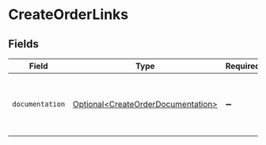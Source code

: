 # CreateOrderLinks


## Fields

| Field                                                                                  | Type                                                                                   | Required                                                                               | Description                                                                            |
| -------------------------------------------------------------------------------------- | -------------------------------------------------------------------------------------- | -------------------------------------------------------------------------------------- | -------------------------------------------------------------------------------------- |
| `documentation`                                                                        | [Optional\<CreateOrderDocumentation>](../../models/errors/CreateOrderDocumentation.md) | :heavy_minus_sign:                                                                     | The URL to the generic Mollie API error handling guide.                                |